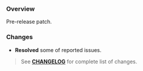 ### Overview ###

Pre-release patch.

### Changes ###

- **Resolved** some of reported issues.

> See **[CHANGELOG](https://github.com/universum-studios/android_ui/blob/master/CHANGELOG.md)** for complete list of changes.